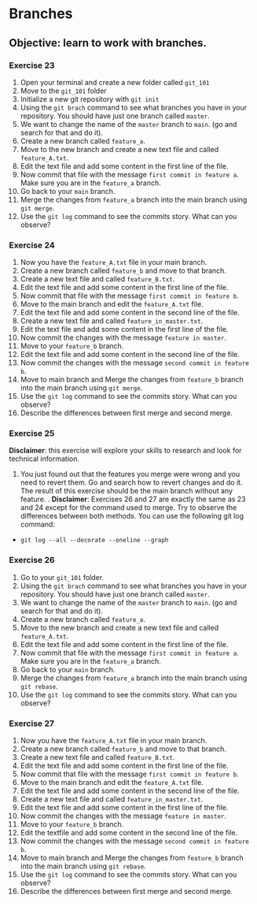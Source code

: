 # Branches

## **Objective:** learn to work with branches.

### Exercise 23
1. Open your terminal and create a new folder called `git_101`
2. Move to the `git_101` folder
3. Initialize a new git repository with `git init`
4. Using the `git brach` command to see what branches you have in your repository. You should have just one branch called `master`.
5. We want to change the name of the `master` branch to `main`.  (go and search for that and do it).
6. Create a new branch called `feature_a`.
7. Move to the new branch and create a new text file and called `feature_A.txt`.
8. Edit the text file and add some content in the first line of the file.
9. Now commit that file with the message `first commit in feature a`. Make sure you are in the `feature_a` branch.
10. Go back to your `main` branch.
11. Merge the changes from `feature_a` branch into the main branch using `git merge`.
12. Use the `git log` command to see the commits story. What can you observe?
 ### **Exercise 24**
 1.  Now you have the `feature_A.txt` file in your main branch.
 2. Create a new branch called `feature_b` and move to that branch.
 3. Create a new text file and called `feature_B.txt`.
 4. Edit the text file and add some content in the first line of the file.
 5. Now commit that file with the message `first commit in feature b`.
 6. Move to the main branch and edit the `feature_A.txt` file.
 7. Edit the text file and add some content in the second line of the file.
 8. Create a new text file and called `feature_in_master.txt`.
 9. Edit the text file and add some content in the first line of the file.
 10. Now commit the changes with the message `feature in master`.
 11. Move to your `feature_b` branch.
 12. Edit the text file and add some content in the second line of the file.
 13. Now commit the changes with the message `second commit in feature b`.
 14. Move to main branch and Merge the changes from `feature_b` branch into the main branch using `git merge`.
 15. Use the `git log` command to see the commits story. What can you observe?
 16.  Describe the differences between first merge and second merge.
 ### **Exercise 25**
 **Disclaimer**: this exercise will explore your skills to research and look for technical information.
 1. You just found out that the features you merge were wrong and you need to revert them. Go and search how to revert changes and do it. The result of this exercise should be the main branch without any feature.
 .
  **Disclaimer**: Exercises 26 and 27 are exactly the same as 23 and 24 except for the command used to merge. Try to observe the differences between both methods. You can use the following git log command:
- `git log --all --decorate --oneline --graph`
 ### Exercise 26
1. Go to your  `git_101` folder.
2. Using the `git brach` command to see what branches you have in your repository. You should have just one branch called `master`.
3. We want to change the name of the `master` branch to `main`.  (go and search for that and do it).
4. Create a new branch called `feature_a`.
5. Move to the new branch and create a new text file and called `feature_A.txt`.
6. Edit the text file and add some content in the first line of the file.
7. Now commit that file with the message `first commit in feature a`. Make sure you are in the `feature_a` branch.
8. Go back to your `main` branch.
9. Merge the changes from `feature_a` branch into the main branch using `git rebase`.
10. Use the `git log` command to see the commits story. What can you observe?
 ### **Exercise 27**
 1.  Now you have the `feature_A.txt` file in your main branch.
 2. Create a new branch called `feature_b` and move to that branch.
 3. Create a new text file and called `feature_B.txt`.
 4. Edit the text file and add some content in the first line of the file.
 5. Now commit that file with the message `first commit in feature b`.
 6. Move to the main branch and edit the `feature_A.txt` file.
 7. Edit the text file and add some content in the second line of the file.
 8. Create a new text file and called `feature_in_master.txt`.
 9. Edit the text file and add some content in the first line of the file.
 10. Now commit the changes with the message `feature in master`.
 11. Move to your `feature_b` branch.
 12. Edit the textfile and add some content in the second line of the file.
 13. Now commit the changes with the message `second commit in feature b`.
 14. Move to main branch and Merge the changes from `feature_b` branch into the main branch using `git rebase`.
 15. Use the `git log` command to see the commits story. What can you observe?
 16.  Describe the differences between first merge and second merge.

